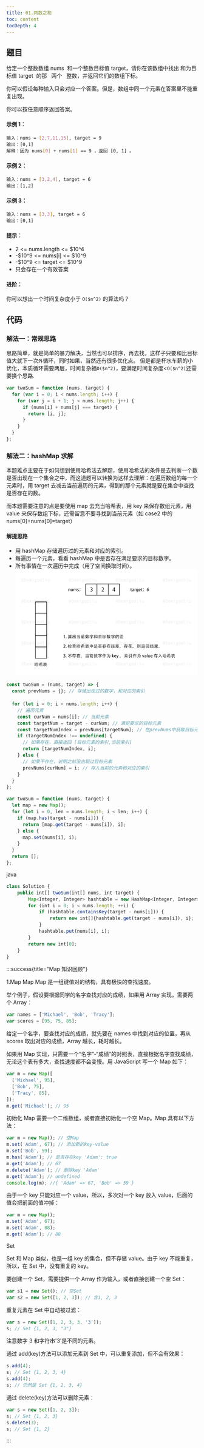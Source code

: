 ```yaml
---
title: 01.两数之和
toc: content
tocDepth: 4
---
```


## 题目

给定一个整数数组 nums  和一个整数目标值 target，请你在该数组中找出 和为目标值 target  的那   两个   整数，并返回它们的数组下标。

你可以假设每种输入只会对应一个答案。但是，数组中同一个元素在答案里不能重复出现。

你可以按任意顺序返回答案。

#### 示例 1：

```bash
输入：nums = [2,7,11,15], target = 9
输出：[0,1]
解释：因为 nums[0] + nums[1] == 9 ，返回 [0, 1] 。


```

#### 示例 2：

```bash
输入：nums = [3,2,4], target = 6
输出：[1,2]
```

#### 示例 3：

```bash
输入：nums = [3,3], target = 6
输出：[0,1]
```

#### 提示：

- 2 <= nums.length <= $10^4
- -$10^9 <= nums[i] <= $10^9
- -$10^9 <= target <= $10^9
- 只会存在一个有效答案

#### 进阶：

你可以想出一个时间复杂度小于 `O($n^2)` 的算法吗？

## 代码

### 解法一：常规思路

思路简单，就是简单的暴力解决，当然也可以排序，再去找，这样子只要和比目标值大就下一次`外`循环，同时如果，当然还有很多优化点。
但是都是杯水车薪的小优化，本质循环需要两层，时间复杂福`O($n^2)`，要满足时间复杂度<`O($n^2)`还需要换个思路.

```javascript
var twoSum = function (nums, target) {
  for (var i = 0; i < nums.length; i++) {
    for (var j = i + 1; j < nums.length; j++) {
      if (nums[i] + nums[j] === target) {
        return [i, j];
      }
    }
  }
};
```

### 解法二：hashMap 求解

本题难点主要在于如何想到使用哈希法去解题，使用哈希法的条件是去判断一个数是否出现在一个集合之中，而这道题可以转换为这样去理解：在遍历数组的每一个元素时，用 target 去减去当前遍历的元素，得到的那个元素就是要在集合中查找是否存在的数。

而本题需要注意的点是要使用 map 去充当哈希表，用 key 来保存数组元素，用 value 来保存数组下标，还需留意不要寻找到当前元素（如 case2 中的 nums[0]+nums[0]=target）

#### 解提思路

- 用 hashMap 存储遍历过的元素和对应的索引。
- 每遍历一个元素，看看 hashMap 中是否存在满足要求的目标数字。
- 所有事情在一次遍历中完成（用了空间换取时间）。
  ![2](../../assets/daily-question/two-sum.gif)

```javascript
const twoSum = (nums, target) => {
  const prevNums = {}; // 存储出现过的数字，和对应的索引

  for (let i = 0; i < nums.length; i++) {
    // 遍历元素
    const curNum = nums[i]; // 当前元素
    const targetNum = target - curNum; // 满足要求的目标元素
    const targetNumIndex = prevNums[targetNum]; // 在prevNums中获取目标元素的索引
    if (targetNumIndex !== undefined) {
      // 如果存在，直接返回 [目标元素的索引,当前索引]
      return [targetNumIndex, i];
    } else {
      // 如果不存在，说明之前没出现过目标元素
      prevNums[curNum] = i; // 存入当前的元素和对应的索引
    }
  }
};
```

```javascript
var twoSum = function (nums, target) {
  let map = new Map();
  for (let i = 0, len = nums.length; i < len; i++) {
    if (map.has(target - nums[i])) {
      return [map.get(target - nums[i]), i];
    } else {
      map.set(nums[i], i);
    }
  }
  return [];
};
```

java

```javascript
class Solution {
    public int[] twoSum(int[] nums, int target) {
        Map<Integer, Integer> hashtable = new HashMap<Integer, Integer>();
        for (int i = 0; i < nums.length; ++i) {
            if (hashtable.containsKey(target - nums[i])) {
                return new int[]{hashtable.get(target - nums[i]), i};
            }
            hashtable.put(nums[i], i);
        }
        return new int[0];
    }
}

```

:::success{title="Map 知识回顾"}

1.Map
Map
Map 是一组键值对的结构，具有极快的查找速度。

举个例子，假设要根据同学的名字查找对应的成绩，如果用 Array 实现，需要两个 Array：

```javascript
var names = ['Michael', 'Bob', 'Tracy'];
var scores = [95, 75, 85];
```

给定一个名字，要查找对应的成绩，就先要在 names 中找到对应的位置，再从 scores 取出对应的成绩，Array 越长，耗时越长。

如果用 Map 实现，只需要一个“名字”-“成绩”的对照表，直接根据名字查找成绩，无论这个表有多大，查找速度都不会变慢。用 JavaScript 写一个 Map 如下：

```javascript
var m = new Map([
  ['Michael', 95],
  ['Bob', 75],
  ['Tracy', 85],
]);
m.get('Michael'); // 95
```

初始化 Map 需要一个二维数组，或者直接初始化一个空 Map。Map 具有以下方法：

```javascript
var m = new Map(); // 空Map
m.set('Adam', 67); // 添加新的key-value
m.set('Bob', 59);
m.has('Adam'); // 是否存在key 'Adam': true
m.get('Adam'); // 67
m.delete('Adam'); // 删除key 'Adam'
m.get('Adam'); // undefined
console.log(m); //{ 'Adam' => 67, 'Bob' => 59 }
```

由于一个 key 只能对应一个 value，所以，多次对一个 key 放入 value，后面的值会把前面的值冲掉：

```javascript
var m = new Map();
m.set('Adam', 67);
m.set('Adam', 88);
m.get('Adam'); // 88
```

Set

Set 和 Map 类似，也是一组 key 的集合，但不存储 value。由于 key 不能重复，所以，在 Set 中，没有重复的 key。

要创建一个 Set，需要提供一个 Array 作为输入，或者直接创建一个空 Set：

```javascript
var s1 = new Set(); // 空Set
var s2 = new Set([1, 2, 3]); // 含1, 2, 3
```

重复元素在 Set 中自动被过滤：

```javascript
var s = new Set([1, 2, 3, 3, '3']);
s; // Set {1, 2, 3, "3"}
```

注意数字 3 和字符串'3'是不同的元素。

通过 add(key)方法可以添加元素到 Set 中，可以重复添加，但不会有效果：

```javascript
s.add(4);
s; // Set {1, 2, 3, 4}
s.add(4);
s; // 仍然是 Set {1, 2, 3, 4}
```

通过 delete(key)方法可以删除元素：

```javascript
var s = new Set([1, 2, 3]);
s; // Set {1, 2, 3}
s.delete(3);
s; // Set {1, 2}
```

:::

